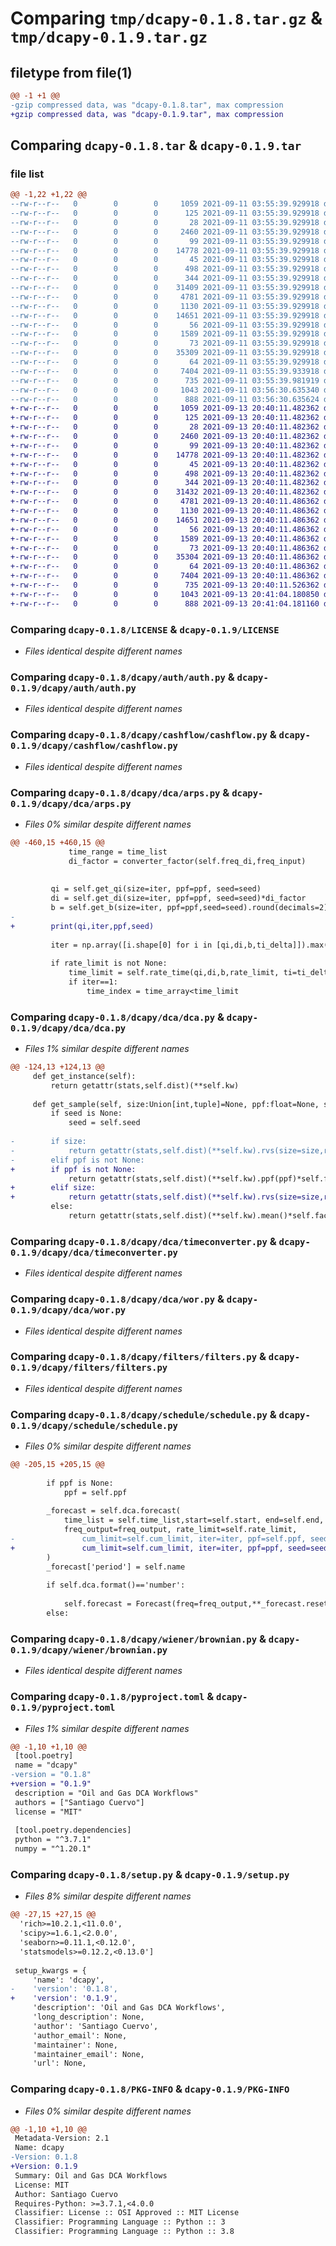 # Comparing `tmp/dcapy-0.1.8.tar.gz` & `tmp/dcapy-0.1.9.tar.gz`

## filetype from file(1)

```diff
@@ -1 +1 @@
-gzip compressed data, was "dcapy-0.1.8.tar", max compression
+gzip compressed data, was "dcapy-0.1.9.tar", max compression
```

## Comparing `dcapy-0.1.8.tar` & `dcapy-0.1.9.tar`

### file list

```diff
@@ -1,22 +1,22 @@
--rw-r--r--   0        0        0     1059 2021-09-11 03:55:39.929918 dcapy-0.1.8/LICENSE
--rw-r--r--   0        0        0      125 2021-09-11 03:55:39.929918 dcapy-0.1.8/dcapy/__init__.py
--rw-r--r--   0        0        0       28 2021-09-11 03:55:39.929918 dcapy-0.1.8/dcapy/auth/__init__.py
--rw-r--r--   0        0        0     2460 2021-09-11 03:55:39.929918 dcapy-0.1.8/dcapy/auth/auth.py
--rw-r--r--   0        0        0       99 2021-09-11 03:55:39.929918 dcapy-0.1.8/dcapy/cashflow/__init__.py
--rw-r--r--   0        0        0    14778 2021-09-11 03:55:39.929918 dcapy-0.1.8/dcapy/cashflow/cashflow.py
--rw-r--r--   0        0        0       45 2021-09-11 03:55:39.929918 dcapy-0.1.8/dcapy/console/__init__.py
--rw-r--r--   0        0        0      498 2021-09-11 03:55:39.929918 dcapy-0.1.8/dcapy/console/console.py
--rw-r--r--   0        0        0      344 2021-09-11 03:55:39.929918 dcapy-0.1.8/dcapy/dca/__init__.py
--rw-r--r--   0        0        0    31409 2021-09-11 03:55:39.929918 dcapy-0.1.8/dcapy/dca/arps.py
--rw-r--r--   0        0        0     4781 2021-09-11 03:55:39.929918 dcapy-0.1.8/dcapy/dca/dca.py
--rw-r--r--   0        0        0     1130 2021-09-11 03:55:39.929918 dcapy-0.1.8/dcapy/dca/timeconverter.py
--rw-r--r--   0        0        0    14651 2021-09-11 03:55:39.929918 dcapy-0.1.8/dcapy/dca/wor.py
--rw-r--r--   0        0        0       56 2021-09-11 03:55:39.929918 dcapy-0.1.8/dcapy/filters/__init__.py
--rw-r--r--   0        0        0     1589 2021-09-11 03:55:39.929918 dcapy-0.1.8/dcapy/filters/filters.py
--rw-r--r--   0        0        0       73 2021-09-11 03:55:39.929918 dcapy-0.1.8/dcapy/schedule/__init__.py
--rw-r--r--   0        0        0    35309 2021-09-11 03:55:39.929918 dcapy-0.1.8/dcapy/schedule/schedule.py
--rw-r--r--   0        0        0       64 2021-09-11 03:55:39.929918 dcapy-0.1.8/dcapy/wiener/__init__.py
--rw-r--r--   0        0        0     7404 2021-09-11 03:55:39.933918 dcapy-0.1.8/dcapy/wiener/brownian.py
--rw-r--r--   0        0        0      735 2021-09-11 03:55:39.981919 dcapy-0.1.8/pyproject.toml
--rw-r--r--   0        0        0     1043 2021-09-11 03:56:30.635340 dcapy-0.1.8/setup.py
--rw-r--r--   0        0        0      888 2021-09-11 03:56:30.635624 dcapy-0.1.8/PKG-INFO
+-rw-r--r--   0        0        0     1059 2021-09-13 20:40:11.482362 dcapy-0.1.9/LICENSE
+-rw-r--r--   0        0        0      125 2021-09-13 20:40:11.482362 dcapy-0.1.9/dcapy/__init__.py
+-rw-r--r--   0        0        0       28 2021-09-13 20:40:11.482362 dcapy-0.1.9/dcapy/auth/__init__.py
+-rw-r--r--   0        0        0     2460 2021-09-13 20:40:11.482362 dcapy-0.1.9/dcapy/auth/auth.py
+-rw-r--r--   0        0        0       99 2021-09-13 20:40:11.482362 dcapy-0.1.9/dcapy/cashflow/__init__.py
+-rw-r--r--   0        0        0    14778 2021-09-13 20:40:11.482362 dcapy-0.1.9/dcapy/cashflow/cashflow.py
+-rw-r--r--   0        0        0       45 2021-09-13 20:40:11.482362 dcapy-0.1.9/dcapy/console/__init__.py
+-rw-r--r--   0        0        0      498 2021-09-13 20:40:11.482362 dcapy-0.1.9/dcapy/console/console.py
+-rw-r--r--   0        0        0      344 2021-09-13 20:40:11.482362 dcapy-0.1.9/dcapy/dca/__init__.py
+-rw-r--r--   0        0        0    31432 2021-09-13 20:40:11.482362 dcapy-0.1.9/dcapy/dca/arps.py
+-rw-r--r--   0        0        0     4781 2021-09-13 20:40:11.486362 dcapy-0.1.9/dcapy/dca/dca.py
+-rw-r--r--   0        0        0     1130 2021-09-13 20:40:11.486362 dcapy-0.1.9/dcapy/dca/timeconverter.py
+-rw-r--r--   0        0        0    14651 2021-09-13 20:40:11.486362 dcapy-0.1.9/dcapy/dca/wor.py
+-rw-r--r--   0        0        0       56 2021-09-13 20:40:11.486362 dcapy-0.1.9/dcapy/filters/__init__.py
+-rw-r--r--   0        0        0     1589 2021-09-13 20:40:11.486362 dcapy-0.1.9/dcapy/filters/filters.py
+-rw-r--r--   0        0        0       73 2021-09-13 20:40:11.486362 dcapy-0.1.9/dcapy/schedule/__init__.py
+-rw-r--r--   0        0        0    35304 2021-09-13 20:40:11.486362 dcapy-0.1.9/dcapy/schedule/schedule.py
+-rw-r--r--   0        0        0       64 2021-09-13 20:40:11.486362 dcapy-0.1.9/dcapy/wiener/__init__.py
+-rw-r--r--   0        0        0     7404 2021-09-13 20:40:11.486362 dcapy-0.1.9/dcapy/wiener/brownian.py
+-rw-r--r--   0        0        0      735 2021-09-13 20:40:11.526362 dcapy-0.1.9/pyproject.toml
+-rw-r--r--   0        0        0     1043 2021-09-13 20:41:04.180850 dcapy-0.1.9/setup.py
+-rw-r--r--   0        0        0      888 2021-09-13 20:41:04.181160 dcapy-0.1.9/PKG-INFO
```

### Comparing `dcapy-0.1.8/LICENSE` & `dcapy-0.1.9/LICENSE`

 * *Files identical despite different names*

### Comparing `dcapy-0.1.8/dcapy/auth/auth.py` & `dcapy-0.1.9/dcapy/auth/auth.py`

 * *Files identical despite different names*

### Comparing `dcapy-0.1.8/dcapy/cashflow/cashflow.py` & `dcapy-0.1.9/dcapy/cashflow/cashflow.py`

 * *Files identical despite different names*

### Comparing `dcapy-0.1.8/dcapy/dca/arps.py` & `dcapy-0.1.9/dcapy/dca/arps.py`

 * *Files 0% similar despite different names*

```diff
@@ -460,15 +460,15 @@
             time_range = time_list
             di_factor = converter_factor(self.freq_di,freq_input)
 
         
         qi = self.get_qi(size=iter, ppf=ppf, seed=seed)
         di = self.get_di(size=iter, ppf=ppf, seed=seed)*di_factor
         b = self.get_b(size=iter, ppf=ppf,seed=seed).round(decimals=2)
-        
+        print(qi,iter,ppf,seed)
         
         iter = np.array([i.shape[0] for i in [qi,di,b,ti_delta]]).max()
 
         if rate_limit is not None:
             time_limit = self.rate_time(qi,di,b,rate_limit, ti=ti_delta)
             if iter==1:
                 time_index = time_array<time_limit
```

### Comparing `dcapy-0.1.8/dcapy/dca/dca.py` & `dcapy-0.1.9/dcapy/dca/dca.py`

 * *Files 1% similar despite different names*

```diff
@@ -124,13 +124,13 @@
     def get_instance(self):
         return getattr(stats,self.dist)(**self.kw)
 
     def get_sample(self, size:Union[int,tuple]=None, ppf:float=None, seed=None):
         if seed is None:
             seed = self.seed
 
-        if size:
-            return getattr(stats,self.dist)(**self.kw).rvs(size=size,random_state=seed)*self.factor
-        elif ppf is not None:
+        if ppf is not None:
             return getattr(stats,self.dist)(**self.kw).ppf(ppf)*self.factor
+        elif size:
+            return getattr(stats,self.dist)(**self.kw).rvs(size=size,random_state=seed)*self.factor
         else:
             return getattr(stats,self.dist)(**self.kw).mean()*self.factor
```

### Comparing `dcapy-0.1.8/dcapy/dca/timeconverter.py` & `dcapy-0.1.9/dcapy/dca/timeconverter.py`

 * *Files identical despite different names*

### Comparing `dcapy-0.1.8/dcapy/dca/wor.py` & `dcapy-0.1.9/dcapy/dca/wor.py`

 * *Files identical despite different names*

### Comparing `dcapy-0.1.8/dcapy/filters/filters.py` & `dcapy-0.1.9/dcapy/filters/filters.py`

 * *Files identical despite different names*

### Comparing `dcapy-0.1.8/dcapy/schedule/schedule.py` & `dcapy-0.1.9/dcapy/schedule/schedule.py`

 * *Files 0% similar despite different names*

```diff
@@ -205,15 +205,15 @@
    
 		if ppf is None:
 			ppf = self.ppf
    
 		_forecast = self.dca.forecast(
 			time_list = self.time_list,start=self.start, end=self.end, freq_input=self.freq_input, 
 			freq_output=freq_output, rate_limit=self.rate_limit, 
-   			cum_limit=self.cum_limit, iter=iter, ppf=self.ppf, seed=seed
+   			cum_limit=self.cum_limit, iter=iter, ppf=ppf, seed=seed
 		)
 		_forecast['period'] = self.name
 		
 		if self.dca.format()=='number':
 
 			self.forecast = Forecast(freq=freq_output,**_forecast.reset_index().to_dict(orient='list'))
 		else:
```

### Comparing `dcapy-0.1.8/dcapy/wiener/brownian.py` & `dcapy-0.1.9/dcapy/wiener/brownian.py`

 * *Files identical despite different names*

### Comparing `dcapy-0.1.8/pyproject.toml` & `dcapy-0.1.9/pyproject.toml`

 * *Files 1% similar despite different names*

```diff
@@ -1,10 +1,10 @@
 [tool.poetry]
 name = "dcapy"
-version = "0.1.8"
+version = "0.1.9"
 description = "Oil and Gas DCA Workflows"
 authors = ["Santiago Cuervo"]
 license = "MIT"
 
 [tool.poetry.dependencies]
 python = "^3.7.1"
 numpy = "^1.20.1"
```

### Comparing `dcapy-0.1.8/setup.py` & `dcapy-0.1.9/setup.py`

 * *Files 8% similar despite different names*

```diff
@@ -27,15 +27,15 @@
  'rich>=10.2.1,<11.0.0',
  'scipy>=1.6.1,<2.0.0',
  'seaborn>=0.11.1,<0.12.0',
  'statsmodels>=0.12.2,<0.13.0']
 
 setup_kwargs = {
     'name': 'dcapy',
-    'version': '0.1.8',
+    'version': '0.1.9',
     'description': 'Oil and Gas DCA Workflows',
     'long_description': None,
     'author': 'Santiago Cuervo',
     'author_email': None,
     'maintainer': None,
     'maintainer_email': None,
     'url': None,
```

### Comparing `dcapy-0.1.8/PKG-INFO` & `dcapy-0.1.9/PKG-INFO`

 * *Files 0% similar despite different names*

```diff
@@ -1,10 +1,10 @@
 Metadata-Version: 2.1
 Name: dcapy
-Version: 0.1.8
+Version: 0.1.9
 Summary: Oil and Gas DCA Workflows
 License: MIT
 Author: Santiago Cuervo
 Requires-Python: >=3.7.1,<4.0.0
 Classifier: License :: OSI Approved :: MIT License
 Classifier: Programming Language :: Python :: 3
 Classifier: Programming Language :: Python :: 3.8
```

